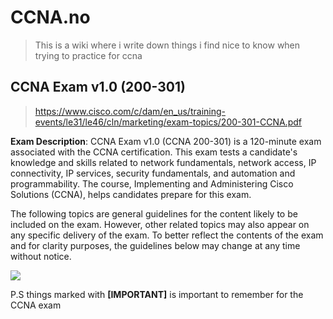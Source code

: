# CCNA.no
> This is a wiki where i write down things i find nice to know when trying to practice for ccna

## CCNA Exam v1.0 (200-301) 
> https://www.cisco.com/c/dam/en_us/training-events/le31/le46/cln/marketing/exam-topics/200-301-CCNA.pdf

**Exam Description**:  CCNA Exam v1.0 (CCNA 200-301) is a 120-minute exam associated with the CCNA certification. This exam tests a candidate's knowledge and skills related to network fundamentals, network access, IP connectivity, IP services, security fundamentals, and automation and programmability. The course, Implementing and Administering Cisco Solutions (CCNA), helps candidates prepare for this exam.



The following topics are general guidelines for the content likely to be included on the exam. However, other related topics may also appear on any specific delivery of the exam. To better reflect the contents of the exam and for clarity purposes, the guidelines below may change at any time without notice.

![](https://memegenerator.net/img/instances/600x/73934195/networking-its-kind-of-a-big-deal.jpg)


P.S things marked with **[IMPORTANT]** is important to remember for the CCNA exam